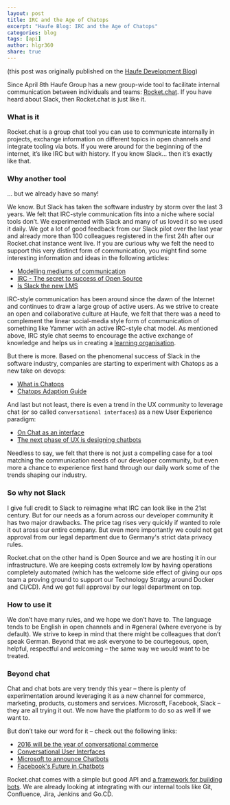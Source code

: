```yaml
---
layout: post
title: IRC and the Age of Chatops
excerpt: "Haufe Blog: IRC and the Age of Chatops"
categories: blog
tags: [api]
author: hlgr360
share: true
---
```


(this post was originally published on the [Haufe Development Blog](http://work.haufegroup.io))

Since April 8th Haufe Group has a new group-wide tool to facilitate internal communication between individuals and teams: [Rocket.chat](https://rocket.chat). If you have heard about Slack, then Rocket.chat is just like it.

### What is it

Rocket.chat is a group chat tool you can use to communicate internally in projects, exchange information on different topics in open channels and integrate tooling via bots. If you were around for the beginning of the internet, it’s like IRC but with history. If you know Slack… then it’s exactly like that.

### Why another tool

… but we already have so many!

We know. But Slack has taken the software industry by storm over the last 3 years. We felt that IRC-style communication fits into a niche where social tools don’t. We experimented with Slack and many of us loved it so we used it daily. We got a lot of good feedback from our Slack pilot over the last year and already more than 100 colleagues registered in the first 24h after our Rocket.chat instance went live.
If you are curious why we felt the need to support this very distinct form of communication, you might find some interesting information and ideas in the following articles:

* [Modelling mediums of communication](http://techcrunch.com/2015/04/07/modeling-mediums-of-communication/)
* [IRC - The secret to success of Open Source](https://developer.ibm.com/opentech/2015/12/20/irc-the-secret-to-success-in-open-source/)
* [Is Slack the new LMS](https://medium.com/synapse/is-slack-the-new-lms-7d1c15ff964f#.m6r5c1b31)

IRC-style communication has been around since the dawn of the Internet and continues to draw a large group of active users. As we strive to create an open and collaborative culture at Haufe, we felt that there was a need to complement the linear social-media style form of communication of something like Yammer with an active IRC-style chat model. As mentioned above, IRC style chat seems to encourage the active exchange of knowledge and helps us in creating a [learning organisation](https://en.wikipedia.org/wiki/Learning_organization).

But there is more. Based on the phenomenal success of Slack in the software industry, companies are starting to experiment with Chatops as a new take on devops:

* [What is Chatops](https://www.pagerduty.com/blog/what-is-chatops/)
* [Chatops Adaption Guide](http://blogs.atlassian.com/2016/01/what-is-chatops-adoption-guide/)

And last but not least, there is even a trend in the UX community to leverage chat (or so called `conversational interfaces`) as a new User Experience paradigm:

* [On Chat as an interface](https://medium.com/@acroll/on-chat-as-interface-92a68d2bf854#.vhtlcvkxj)
* [The next phase of UX is designing chatbots](http://www.fastcodesign.com/3054934/the-next-phase-of-ux-designing-chatbot-personalities)

Needless to say, we felt that there is not just a compelling case for a tool matching the communication needs of our developer community, but even more a chance to experience first hand through our daily work some of the trends shaping our industry.

### So why not Slack

I give full credit to Slack to reimagine what IRC can look like in the 21st century. But for our needs as a forum across our developer community it has two major drawbacks. The price tag rises very quickly if wanted to role it out aross our entire company. But even more importantly we could not get approval from our legal department due to Germany's strict data privacy rules.

Rocket.chat on the other hand is Open Source and we are hosting it in our infrastructure. We are keeping costs extremely low by having operations completely automated (which has the welcome side effect of giving our ops team a proving ground to support our Technology Stratgy around Docker and CI/CD). And we got full approval by our legal department on top.

### How to use it

We don’t have many rules, and we hope we don’t have to. The language tends to be English in open channels and in #general (where everyone is by default). We strive to keep in mind that there might be colleagues that don’t speak German. Beyond that we ask everyone to be courtegeous, open, helpful, respectful and welcoming – the same way we would want to be treated.

### Beyond chat

Chat and chat bots are very trendy this year – there is plenty of experimentation around leveraging it as a new channel for commerce, marketing, products, customers and services. Microsoft, Facebook, Slack – they are all trying it out. We now have the platform to do so as well if we want to.

But don’t take our word for it – check out the following links:

* [2016 will be the year of conversational commerce](https://medium.com/chris-messina/2016-will-be-the-year-of-conversational-commerce-1586e85e3991#.aathpymsh)
* [Conversational User Interfaces](http://www.wired.com/2013/03/conversational-user-interface/)
* [Microsoft to announce Chatbots](http://uk.businessinsider.com/microsoft-to-announce-chatbots-2016-3)
* [Facebook's Future in Chatbots](http://www.platformnation.com/2016/04/15/a-future-of-chatbots/)

Rocket.chat comes with a simple but good API and [a framework for building bots](https://github.com/RocketChat/hubot-rocketchat). We are already looking at integrating with our internal tools like Git, Confluence, Jira, Jenkins and Go.CD.